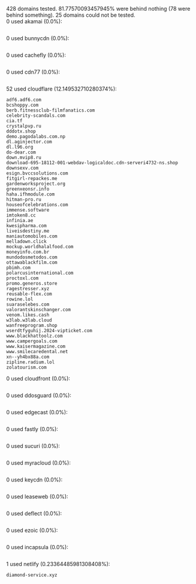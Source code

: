 428 domains tested. 81.77570093457945% were behind nothing (78 were behind something). 25 domains could not be tested.<br>
0 used akamai (0.0%):
```

```

0 used bunnycdn (0.0%):
```

```

0 used cachefly (0.0%):
```

```

0 used cdn77 (0.0%):
```

```

52 used cloudflare (12.149532710280374%):
```
adf6.adf6.com
bcshoppy.com
berb.fitnessclub-filmfanatics.com
celebrity-scandals.com
cia.tf
crystalpvp.ru
dddotx.shop
demo.pagodalabs.com.np
dl.aginjector.com
dl.l96.org
do-dear.com
down.mvip8.ru
download-695-18112-001-webdav-logicaldoc.cdn-serveri4732-ns.shop
downsexv.com
esign.bvccsolutions.com
fitgirl-repackes.me
gardenworksproject.org
greenxeonsr.info
haha.ifhmodule.com
hitman-pro.ru
houseofcelebrations.com
immense.software
imtoken8.cc
infinia.ae
kwesipharma.com
liveisdestiny.me
maniautomobiles.com
melladown.click
mockup.worldhalalfood.com
moneyinfo.com.br
mundodosmetodos.com
ottawablackfilm.com
pbimh.com
polarcusinternational.com
proctoxl.com
promo.generos.store
ragestresser.xyz
reusable-flex.com
rowine.lol
suaraselebes.com
valorantskinschanger.com
venom.likes.cash
w3lab.w3lab.cloud
wanfreeprogram.shop
wserdtfyguhij.2024-vipticket.com
www.blackhattoolz.com
www.campergoals.com
www.kaisermagazine.com
www.smilecaredental.net
xn--yh4bx88a.com
zipline.radium.lol
zolatourism.com
```

0 used cloudfront (0.0%):
```

```

0 used ddosguard (0.0%):
```

```

0 used edgecast (0.0%):
```

```

0 used fastly (0.0%):
```

```

0 used sucuri (0.0%):
```

```

0 used myracloud (0.0%):
```

```

0 used keycdn (0.0%):
```

```

0 used leaseweb (0.0%):
```

```

0 used deflect (0.0%):
```

```

0 used ezoic (0.0%):
```

```

0 used incapsula (0.0%):
```

```

1 used netlify (0.23364485981308408%):
```
diamond-service.xyz
```
